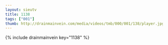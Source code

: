 ```yaml
--- 
layout: sieutv
title: 1138
tags: ["001"]
thumb: http://drainmainvein.com/media/videos/tmb/000/001/138/player.jpg
---
```

{% include drainmainvein key="1138" %} 
